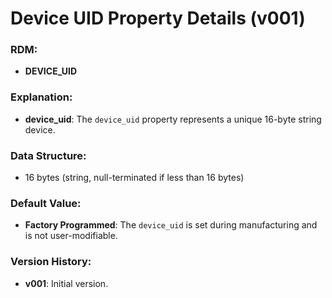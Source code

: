 # Device UID Property Details (v001)

### **RDM:**
- **DEVICE_UID**

### **Explanation:**
- **device_uid**: The `device_uid` property represents a unique 16-byte string device. 

### **Data Structure:**
- 16 bytes (string, null-terminated if less than 16 bytes)

### **Default Value:**
- **Factory Programmed**: The `device_uid` is set during manufacturing and is not user-modifiable.

### **Version History:**
- **v001**: Initial version.

